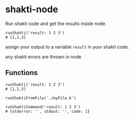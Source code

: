# shakti-node

Run shakti code and get the results inside node.

```
runShakti('result: 1 2 3')
# [1,2,3]
```

assign your output to a variable `result` in your shakti code.

any shakti errors are thrown in node

## Functions

```
runShakti('result: 1 2 3')
# [1,2,3]
```

```
runShaktiFromFile('./myFile.k')
```

```
runShaktiCommand('result: 1 2 3')
# {stderror: '', stdout: '', code: 1}
```

